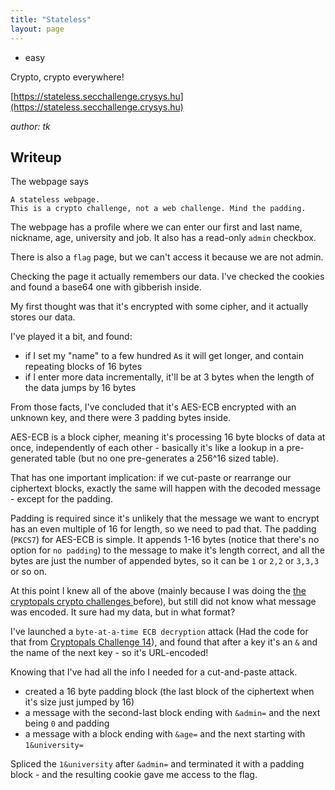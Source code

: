```yaml
---
title: "Stateless"
layout: page
---
```

- easy

Crypto, crypto everywhere!

[https://stateless.secchallenge.crysys.hu](https://stateless.secchallenge.crysys.hu)

_author: tk_

## Writeup

The webpage says 
```
A stateless webpage.
This is a crypto challenge, not a web challenge. Mind the padding.
```

The webpage has a profile where we can enter our first and last name, nickname, age, university and job. It also has a read-only `admin` checkbox.

There is also a `flag` page, but we can't access it because we are not admin.

Checking the page it actually remembers our data. I've checked the cookies and found a base64 one with gibberish inside.

My first thought was that it's encrypted with some cipher, and it actually stores our data.

I've played it a bit, and found:
- if I set my "name" to a few hundred `A`s it will get longer, and contain repeating blocks of 16 bytes
- if I enter more data incrementally, it'll be at 3 bytes when the length of the data jumps by 16 bytes

From those facts, I've concluded that it's AES-ECB encrypted with an unknown key, and there were 3 padding bytes inside.

AES-ECB is a block cipher, meaning it's processing 16 byte blocks of data at once, independently of each other - basically it's like a lookup in a pre-generated table (but no one pre-generates a 256^16 sized table).

That has one important implication: if we cut-paste or rearrange our ciphertext blocks, exactly the same will happen with the decoded message - except for the padding.

Padding is required since it's unlikely that the message we want to encrypt has an even multiple of 16 for length, so we need to pad that. The padding (`PKCS7`) for AES-ECB is simple. It appends 1-16 bytes (notice that there's no option for `no padding`) to the message to make it's length correct, and all the bytes are just the number of appended bytes, so it can be `1` or `2,2` or `3,3,3` or so on.

At this point I knew all of the above (mainly because I was doing the [the cryptopals crypto challenges
](https://cryptopals.com/) before), but still did not know what message was encoded. It sure had my data, but in what format?

I've launched a `byte-at-a-time ECB decryption` attack (Had the code for that from [Cryptopals Challenge 14](https://cryptopals.com/sets/2/challenges/14)), and found that after a key it's an `&` and the name of the next key - so it's URL-encoded!

Knowing that I've had all the info I needed for a cut-and-paste attack.
- created a 16 byte padding block (the last block of the ciphertext when it's size just jumped by 16)
- a message with the second-last block ending with `&admin=` and the next being `0` and padding
- a message with a block ending with `&age=` and the next starting with `1&university=`

Spliced the `1&university` after `&admin=` and terminated it with a padding block - and the resulting cookie gave me access to the flag.